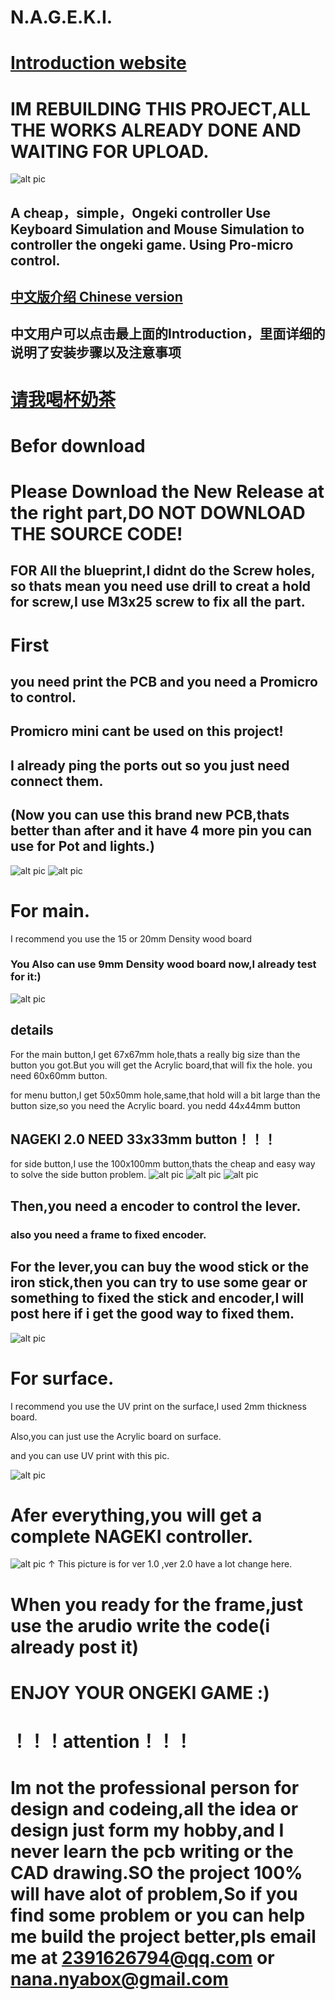 # N.A.G.E.K.I.
# [Introduction website](https://nananana.net/nageki-en/)

# IM REBUILDING THIS PROJECT,ALL THE WORKS ALREADY DONE AND WAITING FOR UPLOAD.

![alt pic](https://github.com/Nana0Nana/NAGEKI/blob/main/pic/NAGEKI%203.png)

## A cheap，simple，Ongeki controller Use Keyboard Simulation and Mouse Simulation to controller the ongeki game. Using Pro-micro control.
## [中文版介绍 Chinese version](https://github.com/Nana0Nana/NAGEKI/blob/main/README_CN.md)
## 中文用户可以点击最上面的Introduction，里面详细的说明了安装步骤以及注意事项
# [请我喝杯奶茶](https://afdian.net/@Nana0Nana)

# Befor download
# Please Download the New Release at the right part,DO NOT DOWNLOAD THE SOURCE CODE!
## FOR All the blueprint,I __didnt__ do the Screw holes, so thats mean you need use drill to creat a hold for screw,I use M3x25 screw to fix all the part.

# First
##  you need print the PCB and you need a Promicro to control.
## Promicro mini cant be used on this project!
## I already ping the ports out so you just need connect them.
## (Now you can use this brand new PCB,thats better than after and it have 4 more pin you can use for Pot and lights.)
![alt pic](https://github.com/Nana0Nana/NAGEKI/blob/main/pic/PCB%202.0%20B.png?raw=true)
![alt pic](https://github.com/Nana0Nana/NAGEKI/blob/main/pic/PCB%202.0.png?raw=true)



# For main.

I recommend you use the 15 or 20mm Density wood board
### You Also can use 9mm Density wood board now,I already test for it:)

![alt pic](https://github.com/Nana0Nana/NAGEKI/blob/main/pic/main.png?raw=true)

## details

For the main button,I get 67x67mm hole,thats a really big size than the button you got.But you will get the Acrylic board,that will fix the hole.
you need 60x60mm button.

for menu button,I get 50x50mm hole,same,that hold will a bit large than the button size,so you need the Acrylic board.
you nedd 44x44mm button

## NAGEKI 2.0 NEED 33x33mm button！！！

for side button,I use the 100x100mm button,thats the cheap and easy way to solve the side button problem.
![alt pic](https://github.com/Nana0Nana/N.A.G.E.K.I./blob/main/pic/IMG_8376.PNG?raw=true)
![alt pic](https://github.com/Nana0Nana/N.A.G.E.K.I./blob/main/pic/IMG_8377.PNG?raw=true)
![alt pic](https://github.com/Nana0Nana/N.A.G.E.K.I./blob/main/pic/IMG_8378.PNG?raw=true)

## Then,you need a encoder to control the lever.
### also you need a frame to fixed encoder.
## For the lever,you can buy the wood stick or the iron stick,then you can try to use some gear or something to fixed the stick and encoder,I will post here if i get the good way to fixed them.

![alt pic](https://github.com/Nana0Nana/N.A.G.E.K.I./blob/main/pic/IMG_8379.PNG?raw=true)

# For surface.
I recommend you use the UV print on the surface,I used 2mm thickness board.

Also,you can just use the Acrylic board on surface.

and you can use UV print with this pic.

![alt pic](https://github.com/Nana0Nana/NAGEKI/blob/main/pic/NAGEKI%202.1%20UV%20BRIGHT%202.png?raw=true)


# Afer everything,you will get a complete NAGEKI controller.


![alt pic](https://github.com/Nana0Nana/N.A.G.E.K.I./blob/main/pic/IMG_8332.JPG?raw=true)
↑ This picture is for ver 1.0 ,ver 2.0 have a lot change here.


# When you ready for the frame,just use the arudio write the code(i already post it)

# ENJOY YOUR ONGEKI GAME :)

# ！！！attention！！！
# Im not the professional person for design and codeing,all the idea or design just form my hobby,and I never learn the pcb writing or the CAD drawing.SO the project 100% will have alot of problem,So if you find some problem or you can help me build the project better,pls email me at 2391626794@qq.com  or  nana.nyabox@gmail.com
